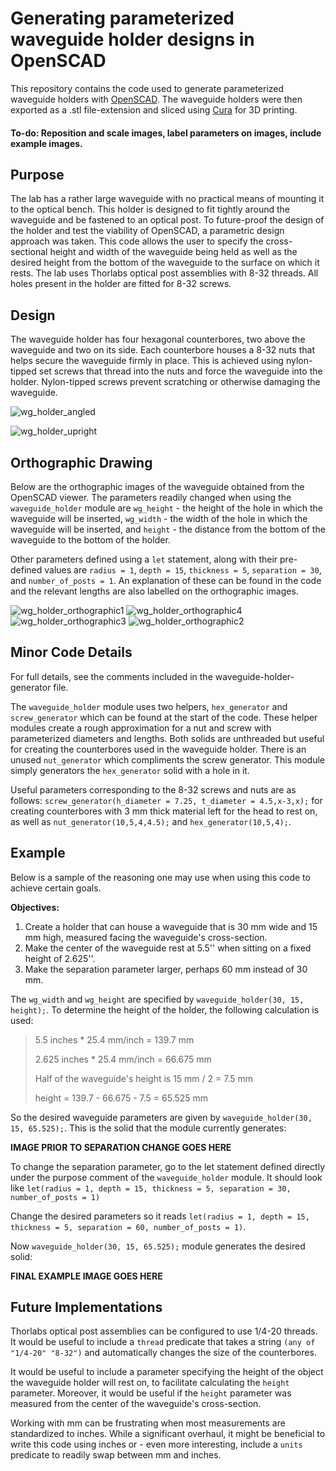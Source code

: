 # Generating parameterized waveguide holder designs in OpenSCAD
This repository contains the code used to generate parameterized waveguide holders with [OpenSCAD](https://github.com/openscad/openscad). The waveguide holders were then exported as a .stl file-extension and sliced using [Cura](https://github.com/Ultimaker/Cura) for 3D printing.

#### To-do: Reposition and scale images, label parameters on images, include example images. 

## Purpose

The lab has a rather large waveguide with no practical means of mounting it to the optical bench. This holder is designed to fit tightly around the waveguide and be fastened to an optical post. To future-proof the design of the holder and test the viability of OpenSCAD, a parametric design approach was taken. This code allows the user to specify the cross-sectional height and width of the waveguide being held as well as the desired height from the bottom of the waveguide to the surface on which it rests. The lab uses Thorlabs optical post assemblies with 8-32 threads. All holes present in the holder are fitted for 8-32 screws.

## Design

The waveguide holder has four hexagonal counterbores, two above the waveguide and two on its side. Each counterbore houses a 8-32 nuts that helps secure the waveguide firmly in place. This is achieved using nylon-tipped set screws that thread into the nuts and force the waveguide into the holder. Nylon-tipped screws prevent scratching or otherwise damaging the waveguide. 

![wg_holder_angled](https://user-images.githubusercontent.com/105367588/169372129-8fc5ec4e-1e96-4011-8bcd-5621a27e4e02.png)

![wg_holder_upright](https://user-images.githubusercontent.com/105367588/169372138-b5aa7c61-f5ef-4d26-97ae-c40696516317.png)

## Orthographic Drawing

Below are the orthographic images of the waveguide obtained from the OpenSCAD viewer. The parameters readily changed when using the `waveguide_holder` module are `wg_height` - the height of the hole in which the waveguide will be inserted, `wg_width` - the width of the hole in which the waveguide will be inserted, and `height` - the distance from the bottom of the waveguide to the bottom of the holder. 

Other parameters defined using a `let` statement, along with their pre-defined values are `radius = 1`, `depth = 15`, `thickness = 5`, `separation = 30`, and `number_of_posts = 1`. An explanation of these can be found in the code and the relevant lengths are also labelled on the orthographic images. 

![wg_holder_orthographic1](https://user-images.githubusercontent.com/105367588/169372202-fa003b58-9e3e-42b1-9699-c2d9d5aa0250.png)
![wg_holder_orthographic4](https://user-images.githubusercontent.com/105367588/169372236-fe3871b4-a4bc-416a-8c0a-f3843e16b7c8.png)
![wg_holder_orthographic3](https://user-images.githubusercontent.com/105367588/169372228-108bf176-1bb0-4adf-bacc-3307a1b78754.png)
![wg_holder_orthographic2](https://user-images.githubusercontent.com/105367588/169372250-01c3ca8d-580e-44b9-8cd7-854dcdd85744.png)

## Minor Code Details

For full details, see the comments included in the waveguide-holder-generator file. 

The `waveguide_holder` module uses two helpers, `hex_generator` and `screw_generator` which can be found at the start of the code. These helper modules create a rough approximation for a nut and screw with parameterized diameters and lengths. Both solids are unthreaded but useful for creating the counterbores used in the waveguide holder. There is an unused `nut_generator` which compliments the screw generator. This module simply generators the `hex_generator` solid with a hole in it. 

Useful parameters corresponding to the 8-32 screws and nuts are as follows: `screw_generator(h_diameter = 7.25, t_diameter = 4.5,x-3,x);` for creating counterbores with 3 mm thick material left for the head to rest on, as well as `nut_generator(10,5,4,4.5);` and `hex_generator(10,5,4);`. 

## Example

Below is a sample of the reasoning one may use when using this code to achieve certain goals.

**Objectives:**
1. Create a holder that can house a waveguide that is 30 mm wide and 15 mm high, measured facing the waveguide's cross-section. 
2. Make the center of the waveguide rest at 5.5'' when sitting on a fixed height of 2.625''. 
3. Make the separation parameter larger, perhaps 60 mm instead of 30 mm. 

The `wg_width` and `wg_height` are specified by `waveguide_holder(30, 15, height);`. To determine the height of the holder, the following calculation is used: 

> 5.5 inches \* 25.4 mm/inch = 139.7 mm
> 
> 2.625 inches \* 25.4 mm/inch = 66.675 mm
> 
> Half of the waveguide's height is 15 mm / 2 = 7.5 mm
> 
> height = 139.7 - 66.675 - 7.5 = 65.525 mm

So the desired waveguide parameters are given by  `waveguide_holder(30, 15, 65.525);`. This is the solid that the module currently generates:

**IMAGE PRIOR TO SEPARATION CHANGE GOES HERE**

To change the separation parameter, go to the let statement defined directly under the purpose comment of the `waveguide_holder` module. It should look like `let(radius = 1, depth = 15, thickness = 5, separation = 30, number_of_posts = 1)`

Change the desired parameters so it reads `let(radius = 1, depth = 15, thickness = 5, separation = 60, number_of_posts = 1)`. 

Now `waveguide_holder(30, 15, 65.525);` module generates the desired solid:

**FINAL EXAMPLE IMAGE GOES HERE** 

## Future Implementations

Thorlabs optical post assemblies can be configured to use 1/4-20 threads. It would be useful to include a `thread` predicate that takes a string `(any of "1/4-20" "8-32")` and automatically changes the size of the counterbores. 

It would be useful to include a parameter specifying the height of the object the waveguide holder will rest on, to facilitate calculating the `height` parameter. Moreover, it would be useful if the `height` parameter was measured from the center of the waveguide's cross-section.

Working with mm can be frustrating when most measurements are standardized to inches. While a significant overhaul, it might be beneficial to write this code using inches or - even more interesting, include a `units` predicate to readily swap between mm and inches. 
